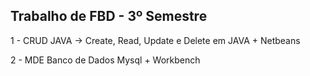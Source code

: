 ## Trabalho de FBD - 3º Semestre

1 - CRUD JAVA -> Create, Read, Update e Delete  em JAVA + Netbeans

2 - MDE Banco de Dados Mysql + Workbench
